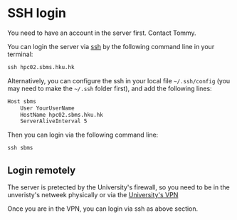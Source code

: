 # SSH login

You need to have an account in the server first. Contact Tommy.

You can login the server via [ssh](https://en.wikipedia.org/wiki/Secure_Shell) 
by the following command line in your terminal:

```bat
ssh hpc02.sbms.hku.hk
```

Alternatively, you can configure the ssh in your local file `~/.ssh/config` 
(you may need to make the `~/.ssh` folder first), and add the following lines:

```bat
Host sbms
    User YourUserName
    HostName hpc02.sbms.hku.hk
    ServerAliveInterval 5
```

Then you can login via the following command line:

```bat
ssh sbms
```

## Login remotely
The server is pretected by the University's firewall, so you need to be in the 
unveristy's netweek physically or via the 
[University's VPN](https://www.its.hku.hk/documentation/guide/network/remote/hkuvpn2fa)

Once you are in the VPN, you can login via ssh as above section.